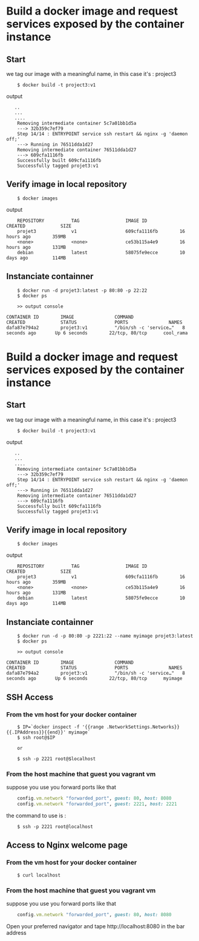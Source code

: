 # Build a docker image and request services exposed by the container instance

## Start
we tag our image with a meaningful name, in this case it's : project3

```shell
    $ docker build -t project3:v1
```

output 

```
   ..
   ...
   ....
    Removing intermediate container 5c7a01bb1d5a
    ---> 32b359c7ef79
    Step 14/14 : ENTRYPOINT service ssh restart && nginx -g 'daemon off;'
    ---> Running in 76511dda1d27
    Removing intermediate container 76511dda1d27
    ---> 609cfa1116fb
    Successfully built 609cfa1116fb
    Successfully tagged projet3:v1
```

## Verify image in local repository

```shell
    $ docker images
```

output

```
    REPOSITORY          TAG                 IMAGE ID            CREATED             SIZE
    projet3             v1                  609cfa1116fb        16 hours ago        359MB
    <none>              <none>              ce53b115a4e9        16 hours ago        131MB
    debian              latest              58075fe9ecce        10 days ago         114MB
```

## Instanciate containner

```shell
    $ docker run -d projet3:latest -p 80:80 -p 22:22
    $ docker ps

    >> output console

CONTAINER ID        IMAGE               COMMAND                  CREATED             STATUS              PORTS               NAMES
dafa87e794a2        projet3:v1          "/bin/sh -c 'service…"   8 seconds ago       Up 6 seconds        22/tcp, 80/tcp      cool_rama

```
# Build a docker image and request services exposed by the container instance

## Start
we tag our image with a meaningful name, in this case it's : project3

```shell
    $ docker build -t project3:v1
```

output 

```
   ..
   ...
   ....
    Removing intermediate container 5c7a01bb1d5a
    ---> 32b359c7ef79
    Step 14/14 : ENTRYPOINT service ssh restart && nginx -g 'daemon off;'
    ---> Running in 76511dda1d27
    Removing intermediate container 76511dda1d27
    ---> 609cfa1116fb
    Successfully built 609cfa1116fb
    Successfully tagged projet3:v1
```

## Verify image in local repository

```shell
    $ docker images
```

output

```
    REPOSITORY          TAG                 IMAGE ID            CREATED             SIZE
    projet3             v1                  609cfa1116fb        16 hours ago        359MB
    <none>              <none>              ce53b115a4e9        16 hours ago        131MB
    debian              latest              58075fe9ecce        10 days ago         114MB
```

## Instanciate containner

```shell
    $ docker run -d -p 80:80 -p 2221:22 --name myimage projet3:latest 
    $ docker ps

    >> output console

CONTAINER ID        IMAGE               COMMAND                  CREATED             STATUS              PORTS               NAMES
dafa87e794a2        projet3:v1          "/bin/sh -c 'service…"   8 seconds ago       Up 6 seconds        22/tcp, 80/tcp      myimage

```

## SSH Access

### From the vm host for your docker container
````
    $ IP=`docker inspect -f '{{range .NetworkSettings.Networks}}{{.IPAddress}}{{end}}' myimage`
    $ ssh root@$IP

    or
    
    $ ssh -p 2221 root@$localhost
````
### From the host machine that guest you vagrant vm

suppose you use you forward ports like that 

```ruby
    config.vm.network "forwarded_port", guest: 80, host: 8080
    config.vm.network "forwarded_port", guest: 2221, host: 2221
```
the command to use is :

```shell
    $ ssh -p 2221 root@localhost
```

## Access to Nginx welcome page

### From the vm host for your docker container

```shell
    $ curl localhost
```

### From the host machine that guest you vagrant vm

suppose you use you forward ports like that 

```ruby
    config.vm.network "forwarded_port", guest: 80, host: 8080
```
Open your preferred navigator and tape http://localhost:8080 in the bar address